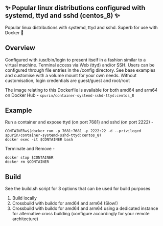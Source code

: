 ## ✨ Popular linux distributions configured with systemd, ttyd and sshd (centos_8) ✨

Popular linux distributions with systemd, ttyd and sshd.  Superb for use with Docker 🐋

## Overview

Configured with /usr/bin/login to present itself in a fashion similar to a virtual machine.  Terminal access via Web (ttyd) and/or SSH.  Users can be configured through file entries in the /config directory.  See base examples and customise with a volume mount for your own needs.  Without customisation, login credentials are guest/guest and root/root

The image relating to this Dockerfile is available for both amd64 and arm64 on Docker Hub - ```spurin/container-systemd-sshd-ttyd:centos_8```

## Example

Run a container and expose ttyd (on port 7681) and sshd (on port 2222) -

```
CONTAINER=$(docker run -p 7681:7681 -p 2222:22 -d --privileged spurin/container-systemd-sshd-ttyd:centos_8)
docker exec -it $CONTAINER bash
```

Terminate and Remove -

```
docker stop $CONTAINER
docker rm $CONTAINER
```

## Build

See the build.sh script for 3 options that can be used for build purposes

1. Build locally
2. Crossbuild with buildx for amd64 and arm64 (Slow!)
3. Crossbuild with buildx for amd64 and arm64 using a dedicated instance for alternative cross building (configure accordingly for your remote architecture)

